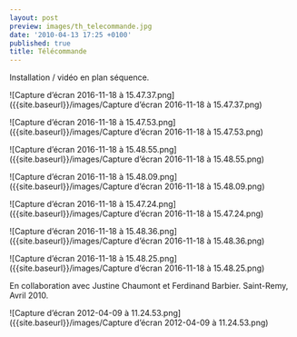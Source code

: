 ```yaml
---
layout: post
preview: images/th_telecommande.jpg
date: '2010-04-13 17:25 +0100'
published: true
title: Télécommande
---
```

Installation / vidéo en plan séquence.

![Capture d’écran 2016-11-18 à 15.47.37.png]({{site.baseurl}}/images/Capture d’écran 2016-11-18 à 15.47.37.png)

![Capture d’écran 2016-11-18 à 15.47.53.png]({{site.baseurl}}/images/Capture d’écran 2016-11-18 à 15.47.53.png)

![Capture d’écran 2016-11-18 à 15.48.55.png]({{site.baseurl}}/images/Capture d’écran 2016-11-18 à 15.48.55.png)

![Capture d’écran 2016-11-18 à 15.48.09.png]({{site.baseurl}}/images/Capture d’écran 2016-11-18 à 15.48.09.png)

![Capture d’écran 2016-11-18 à 15.47.24.png]({{site.baseurl}}/images/Capture d’écran 2016-11-18 à 15.47.24.png)

![Capture d’écran 2016-11-18 à 15.48.36.png]({{site.baseurl}}/images/Capture d’écran 2016-11-18 à 15.48.36.png)

![Capture d’écran 2016-11-18 à 15.48.25.png]({{site.baseurl}}/images/Capture d’écran 2016-11-18 à 15.48.25.png)

En collaboration avec Justine Chaumont et Ferdinand Barbier.
Saint-Remy, Avril 2010.

![Capture d’écran 2012-04-09 à 11.24.53.png]({{site.baseurl}}/images/Capture d’écran 2012-04-09 à 11.24.53.png)
